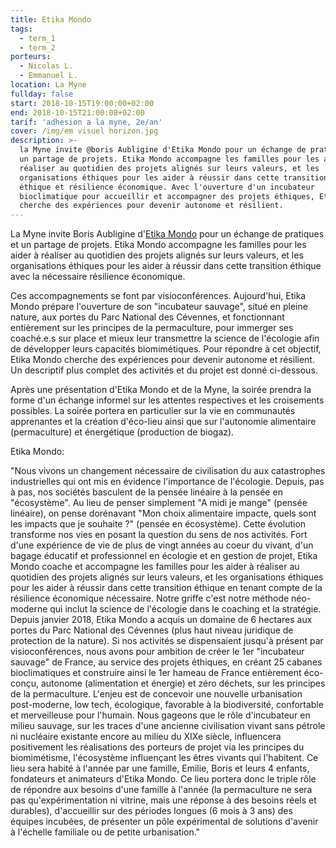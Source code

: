 ```yaml
---
title: Etika Mondo
tags:
  - term_1
  - term_2
porteurs:
  - Nicolas L.
  - Emmanuel L.
location: La Myne
fullday: false
start: 2018-10-15T19:00:00+02:00
end: 2018-10-15T21:00:08+02:00
tarif: 'adhesion a la myne, 2e/an'
cover: /img/em visuel horizon.jpg
description: >-
  la Myne invite @boris Aubligine d'Etika Mondo pour un échange de pratiques et
  un partage de projets. Etika Mondo accompagne les familles pour les aider à
  réaliser au quotidien des projets alignés sur leurs valeurs, et les
  organisations éthiques pour les aider à réussir dans cette transition impact
  éthique et résilience économique. Avec l'ouverture d'un incubateur
  bioclimatique pour accueillir et accompagner des projets éthiques, Etika Mondo
  cherche des expériences pour devenir autonome et résilient.
---
```

La Myne invite Boris Aubligine d'[Etika Mondo](https://www.facebook.com/EtikaMondo) pour un échange de pratiques et un partage de projets. Etika Mondo accompagne les familles pour les aider à réaliser au quotidien des projets alignés sur leurs valeurs, et les organisations éthiques pour les aider à réussir dans cette transition éthique avec la nécessaire résilience économique.

Ces accompagnements se font par visioconférences. Aujourd'hui, Etika Mondo prépare l'ouverture de son "incubateur sauvage", situé en pleine nature, aux portes du Parc National des Cévennes, et fonctionnant entièrement sur les principes de la permaculture, pour immerger ses coaché.e.s sur place et mieux leur transmettre la science de l'écologie afin de développer leurs capacités biomimétiques. Pour répondre à cet objectif, Etika Mondo cherche des expériences pour devenir autonome et résilient. Un descriptif plus complet des activités et du projet est donné ci-dessous.

Après une présentation d'Etika Mondo et de la Myne, la soirée prendra la forme d'un échange informel sur les attentes respectives et les croisements possibles. La soirée portera en particulier sur la vie en communautés apprenantes et la création d'éco-lieu ainsi que sur l'autonomie alimentaire (permaculture) et énergétique (production de biogaz).

Etika Mondo:

"Nous vivons un changement nécessaire de civilisation du aux catastrophes industrielles qui ont mis en évidence l'importance de l'écologie. Depuis, pas à pas, nos sociétés basculent de la pensée linéaire à la pensée en "écosystème". Au lieu de penser simplement "A midi je mange" (pensée linéaire), on pense dorénavant "Mon choix alimentaire impacte, quels sont les impacts que je souhaite ?" (pensée en écosystème). Cette évolution transforme nos vies en posant la question du sens de nos activités. Fort d'une expérience de vie de plus de vingt années au coeur du vivant, d'un bagage éducatif et professionnel en écologie et en gestion de projet, Etika Mondo coache et accompagne les familles pour les aider à réaliser au quotidien des projets alignés sur leurs valeurs, et les organisations éthiques pour les aider à réussir dans cette transition éthique en tenant compte de la résilience économique nécessaire. Notre griffe c'est notre méthode néo-moderne qui inclut la science de l'écologie dans le coaching et la stratégie. Depuis janvier 2018, Etika Mondo a acquis un domaine de 6 hectares aux portes du Parc National des Cévennes (plus haut niveau juridique de protection de la nature). Si nos activités se dispensaient jusqu'à présent par visioconférences, nous avons pour ambition de créer le 1er "incubateur sauvage" de France, au service des projets éthiques, en créant 25 cabanes bioclimatiques et construire ainsi le 1er hameau de France entièrement éco-conçu, autonome (alimentation et énergie) et zéro déchets, sur les principes de la permaculture. L'enjeu est de concevoir une nouvelle urbanisation post-moderne, low tech, écologique, favorable à la biodiversité, confortable et merveilleuse pour l'humain. Nous gageons que le rôle d'incubateur en milieu sauvage, sur les traces d'une ancienne civilisation vivant sans pétrole ni nucléaire existante encore au milieu du XIXe siècle, influencera positivement les réalisations des porteurs de projet via les principes du biomimétisme, l'écosystème influençant les êtres vivants qui l'habitent. Ce lieu sera habité à l'année par une famille, Emilie, Boris et leurs 4 enfants, fondateurs et animateurs d'Etika Mondo. Ce lieu portera donc le triple rôle de répondre aux besoins d'une famille à l'année (la permaculture ne sera pas qu'expérimentation ni vitrine, mais une réponse à des besoins réels et durables), d'accueillir sur des périodes longues (6 mois à 3 ans) des équipes incubées, de présenter un pôle expérimental de solutions d'avenir à l'échelle familiale ou de petite urbanisation."
